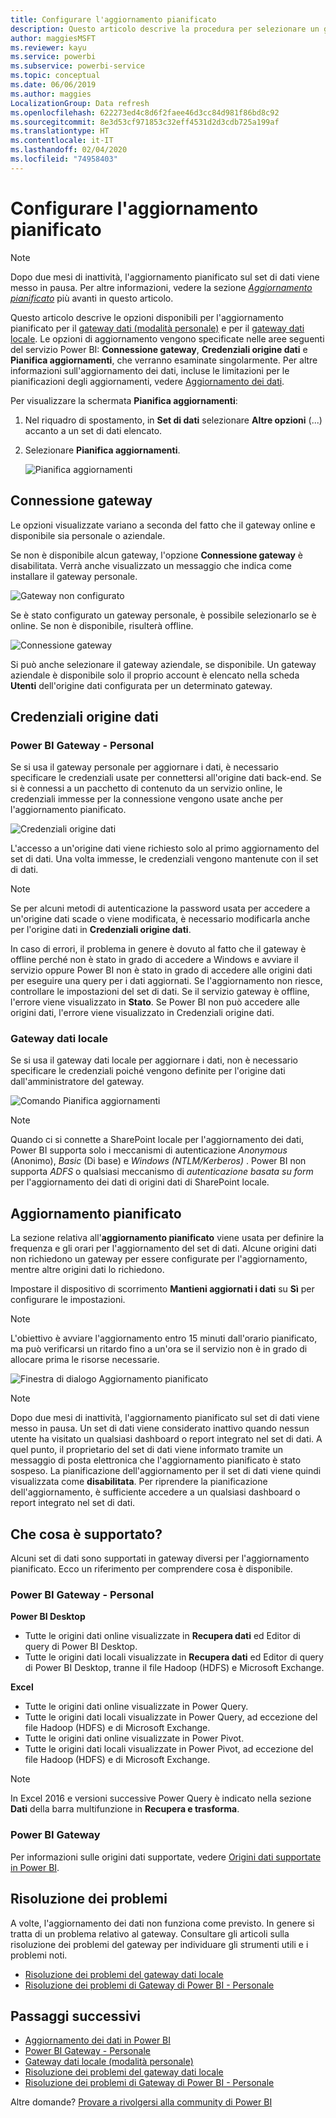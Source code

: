 ```yaml
---
title: Configurare l'aggiornamento pianificato
description: Questo articolo descrive la procedura per selezionare un gateway e configurare l'aggiornamento pianificato.
author: maggiesMSFT
ms.reviewer: kayu
ms.service: powerbi
ms.subservice: powerbi-service
ms.topic: conceptual
ms.date: 06/06/2019
ms.author: maggies
LocalizationGroup: Data refresh
ms.openlocfilehash: 622273ed4c8d6f2faee46d3cc84d981f86bd8c92
ms.sourcegitcommit: 8e3d53cf971853c32eff4531d2d3cdb725a199af
ms.translationtype: HT
ms.contentlocale: it-IT
ms.lasthandoff: 02/04/2020
ms.locfileid: "74958403"
---
```

# <a name="configure-scheduled-refresh"></a>Configurare l'aggiornamento pianificato

>[!NOTE]
>Dopo due mesi di inattività, l'aggiornamento pianificato sul set di dati viene messo in pausa. Per altre informazioni, vedere la sezione [*Aggiornamento pianificato*](#scheduled-refresh) più avanti in questo articolo.

Questo articolo descrive le opzioni disponibili per l'aggiornamento pianificato per il [gateway dati (modalità personale)](service-gateway-personal-mode.md) e per il [gateway dati locale](service-gateway-onprem.md). Le opzioni di aggiornamento vengono specificate nelle aree seguenti del servizio Power BI: **Connessione gateway**, **Credenziali origine dati** e **Pianifica aggiornamenti**, che verranno esaminate singolarmente. Per altre informazioni sull'aggiornamento dei dati, incluse le limitazioni per le pianificazioni degli aggiornamenti, vedere [Aggiornamento dei dati](refresh-data.md#data-refresh).

Per visualizzare la schermata **Pianifica aggiornamenti**:

1. Nel riquadro di spostamento, in **Set di dati** selezionare **Altre opzioni** (...) accanto a un set di dati elencato.
2. Selezionare **Pianifica aggiornamenti**.

    ![Pianifica aggiornamenti](media/refresh-scheduled-refresh/dataset-menu.png)

## <a name="gateway-connection"></a>Connessione gateway

Le opzioni visualizzate variano a seconda del fatto che il gateway online e disponibile sia personale o aziendale.

Se non è disponibile alcun gateway, l'opzione **Connessione gateway** è disabilitata. Verrà anche visualizzato un messaggio che indica come installare il gateway personale.

![Gateway non configurato](media/refresh-scheduled-refresh/gateway-not-configured.png)

Se è stato configurato un gateway personale, è possibile selezionarlo se è online. Se non è disponibile, risulterà offline.

![Connessione gateway](media/refresh-scheduled-refresh/gateway-connection.png)

Si può anche selezionare il gateway aziendale, se disponibile. Un gateway aziendale è disponibile solo il proprio account è elencato nella scheda **Utenti** dell'origine dati configurata per un determinato gateway.

## <a name="data-source-credentials"></a>Credenziali origine dati

### <a name="power-bi-gateway---personal"></a>Power BI Gateway - Personal

Se si usa il gateway personale per aggiornare i dati, è necessario specificare le credenziali usate per connettersi all'origine dati back-end. Se si è connessi a un pacchetto di contenuto da un servizio online, le credenziali immesse per la connessione vengono usate anche per l'aggiornamento pianificato.

![Credenziali origine dati](media/refresh-scheduled-refresh/data-source-credentials-pgw.png)

L'accesso a un'origine dati viene richiesto solo al primo aggiornamento del set di dati. Una volta immesse, le credenziali vengono mantenute con il set di dati.

> [!NOTE]
> Se per alcuni metodi di autenticazione la password usata per accedere a un'origine dati scade o viene modificata, è necessario modificarla anche per l'origine dati in **Credenziali origine dati**.

In caso di errori, il problema in genere è dovuto al fatto che il gateway è offline perché non è stato in grado di accedere a Windows e avviare il servizio oppure Power BI non è stato in grado di accedere alle origini dati per eseguire una query per i dati aggiornati. Se l'aggiornamento non riesce, controllare le impostazioni del set di dati. Se il servizio gateway è offline, l'errore viene visualizzato in **Stato**. Se Power BI non può accedere alle origini dati, l'errore viene visualizzato in Credenziali origine dati.

### <a name="on-premises-data-gateway"></a>Gateway dati locale

Se si usa il gateway dati locale per aggiornare i dati, non è necessario specificare le credenziali poiché vengono definite per l'origine dati dall'amministratore del gateway.

![Comando Pianifica aggiornamenti](media/refresh-scheduled-refresh/data-source-credentials-egw.png)

> [!NOTE]
> Quando ci si connette a SharePoint locale per l'aggiornamento dei dati, Power BI supporta solo i meccanismi di autenticazione *Anonymous* (Anonimo), *Basic* (Di base) e *Windows (NTLM/Kerberos)* . Power BI non supporta *ADFS* o qualsiasi meccanismo di *autenticazione basata su form* per l'aggiornamento dei dati di origini dati di SharePoint locale.

## <a name="scheduled-refresh"></a>Aggiornamento pianificato

La sezione relativa all'**aggiornamento pianificato** viene usata per definire la frequenza e gli orari per l'aggiornamento del set di dati. Alcune origini dati non richiedono un gateway per essere configurate per l'aggiornamento, mentre altre origini dati lo richiedono.

Impostare il dispositivo di scorrimento **Mantieni aggiornati i dati** su **Sì** per configurare le impostazioni.

> [!NOTE]
> L'obiettivo è avviare l'aggiornamento entro 15 minuti dall'orario pianificato, ma può verificarsi un ritardo fino a un'ora se il servizio non è in grado di allocare prima le risorse necessarie.

![Finestra di dialogo Aggiornamento pianificato](media/refresh-scheduled-refresh/scheduled-refresh.png)

> [!NOTE]
> Dopo due mesi di inattività, l'aggiornamento pianificato sul set di dati viene messo in pausa. Un set di dati viene considerato inattivo quando nessun utente ha visitato un qualsiasi dashboard o report integrato nel set di dati. A quel punto, il proprietario del set di dati viene informato tramite un messaggio di posta elettronica che l'aggiornamento pianificato è stato sospeso. La pianificazione dell'aggiornamento per il set di dati viene quindi visualizzata come **disabilitata**. Per riprendere la pianificazione dell'aggiornamento, è sufficiente accedere a un qualsiasi dashboard o report integrato nel set di dati.

## <a name="whats-supported"></a>Che cosa è supportato?

Alcuni set di dati sono supportati in gateway diversi per l'aggiornamento pianificato. Ecco un riferimento per comprendere cosa è disponibile.

### <a name="power-bi-gateway---personal"></a>Power BI Gateway - Personal

**Power BI Desktop**

* Tutte le origini dati online visualizzate in **Recupera dati** ed Editor di query di Power BI Desktop.
* Tutte le origini dati locali visualizzate in **Recupera dati** ed Editor di query di Power BI Desktop, tranne il file Hadoop (HDFS) e Microsoft Exchange.

**Excel**

* Tutte le origini dati online visualizzate in Power Query.
* Tutte le origini dati locali visualizzate in Power Query, ad eccezione del file Hadoop (HDFS) e di Microsoft Exchange.
* Tutte le origini dati online visualizzate in Power Pivot.
* Tutte le origini dati locali visualizzate in Power Pivot, ad eccezione del file Hadoop (HDFS) e di Microsoft Exchange.

> [!NOTE]
> In Excel 2016 e versioni successive Power Query è indicato nella sezione **Dati** della barra multifunzione in **Recupera e trasforma**.

### <a name="power-bi-gateway"></a>Power BI Gateway

Per informazioni sulle origini dati supportate, vedere [Origini dati supportate in Power BI](power-bi-data-sources.md).

## <a name="troubleshooting"></a>Risoluzione dei problemi
A volte, l'aggiornamento dei dati non funziona come previsto. In genere si tratta di un problema relativo al gateway. Consultare gli articoli sulla risoluzione dei problemi del gateway per individuare gli strumenti utili e i problemi noti.

- [Risoluzione dei problemi del gateway dati locale](service-gateway-onprem-tshoot.md)
- [Risoluzione dei problemi di Gateway di Power BI - Personale](service-admin-troubleshooting-power-bi-personal-gateway.md)

## <a name="next-steps"></a>Passaggi successivi

- [Aggiornamento dei dati in Power BI](refresh-data.md)  
- [Power BI Gateway - Personale](service-gateway-personal-mode.md)  
- [Gateway dati locale (modalità personale)](service-gateway-onprem.md)  
- [Risoluzione dei problemi del gateway dati locale](service-gateway-onprem-tshoot.md)  
- [Risoluzione dei problemi di Gateway di Power BI - Personale](service-admin-troubleshooting-power-bi-personal-gateway.md)  

Altre domande? [Provare a rivolgersi alla community di Power BI](https://community.powerbi.com/)